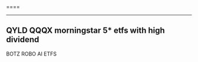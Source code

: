 
====


-----------        



QYLD  QQQX  morningstar  5* etfs  with high dividend   
-------------- 
BOTZ ROBO  AI ETFS     
